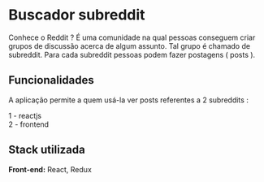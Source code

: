 
# Buscador subreddit

Conhece o Reddit ? É uma comunidade na qual pessoas conseguem criar grupos de discussão acerca de algum assunto. Tal grupo é chamado de subreddit. Para cada subreddit pessoas podem fazer postagens ( posts ).

## Funcionalidades

A aplicação permite a quem usá-la ver posts referentes a 2 subreddits :

1 - reactjs     
2 - frontend



## Stack utilizada

**Front-end:** React, Redux

